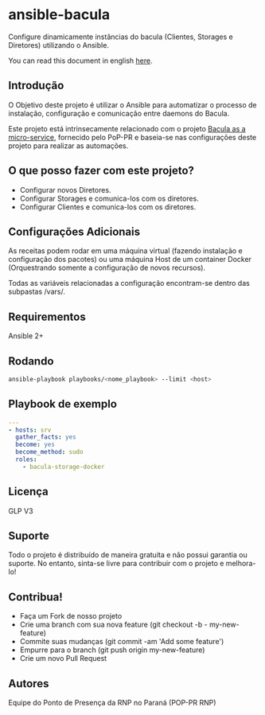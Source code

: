 # ansible-bacula
Configure dinamicamente instâncias do bacula (Clientes, Storages e Diretores) utilizando o Ansible.


You can read this document in english [here](link "Read me!").
## Introdução 
O Objetivo deste projeto é utilizar o Ansible para automatizar o processo de instalação, configuração e comunicação entre daemons do Bacula. 


Este projeto está intrinsecamente relacionado com o projeto [Bacula as a micro-service](link2 "Bacula on Dockerhub"), fornecido pelo PoP-PR e baseia-se nas configurações deste projeto para realizar as automações.
## O que posso fazer com este projeto?
- Configurar novos Diretores.
- Configurar Storages e comunica-los com os diretores.
- Configurar Clientes e comunica-los com os diretores.
## Configurações Adicionais
As receitas podem rodar em uma máquina virtual (fazendo instalação e configuração dos pacotes) ou uma máquina Host de um container Docker (Orquestrando somente a configuração de novos recursos).

Todas as variáveis relacionadas a configuração encontram-se dentro das subpastas /vars/.
## Requirementos
Ansible 2+
## Rodando
```bash
ansible-playbook playbooks/<nome_playbook> --limit <host>  
```
## Playbook de exemplo
```yml
---
- hosts: srv
  gather_facts: yes
  become: yes
  become_method: sudo
  roles:
    - bacula-storage-docker
```
## Licença 
GLP V3
## Suporte
Todo o projeto é distribuído de maneira gratuita e não possui garantia ou suporte. No entanto, sinta-se livre para contribuir com o projeto e melhora-lo!
## Contribua! 
- Faça um Fork de nosso projeto
- Crie uma branch com sua nova feature (git checkout -b - my-new-feature)
- Commite suas mudanças (git commit -am 'Add some feature')
- Empurre para o branch (git push origin my-new-feature)
- Crie um novo Pull Request
## Autores
Equipe do Ponto de Presença da RNP no Paraná (POP-PR RNP)
